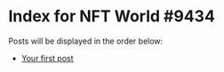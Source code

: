 # Index for NFT World #9434
Posts will be displayed in the order below:

- [Your first post](./001-first.md)

